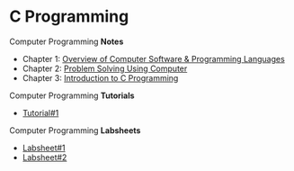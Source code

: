 # C Programming
Computer Programming **Notes**
- Chapter 1: [Overview of Computer Software & Programming Languages](https://github.com/KhCE/C/blob/master/Chapter_01_Overview_of_Computer_Software_and_Programming_Languages.pdf)
- Chapter 2: [Problem Solving Using Computer](https://github.com/KhCE/C/blob/master/Chapter_02_Problem_Solving_Using_Computer.pdf)
- Chapter 3: [Introduction to C Programming](https://github.com/KhCE/C/blob/master/Chapter_03_Introduction_to_C_Programming.pdf)

Computer Programming **Tutorials**
- [Tutorial#1](https://github.com/KhCE/C/blob/master/Tutorial_1.pdf)

Computer Programming **Labsheets**
- [Labsheet#1](https://github.com/KhCE/C/blob/master/Labsheet_1.pdf)
- [Labsheet#2](https://github.com/KhCE/C/blob/master/Labsheet_2.pdf)
